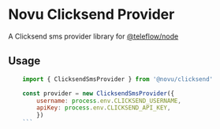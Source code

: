# Novu Clicksend Provider

A Clicksend sms provider library for [@teleflow/node](https://github.com/novuhq/novu)

## Usage

````javascript
    import { ClicksendSmsProvider } from '@novu/clicksend'

    const provider = new ClicksendSmsProvider({
        username: process.env.CLICKSEND_USERNAME,
        apiKey: process.env.CLICKSEND_API_KEY,
        })
    ```
````
